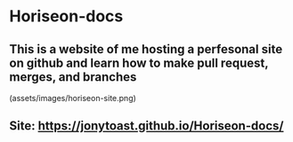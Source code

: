 # Horiseon-docs

## This is a website of me hosting a perfesonal site on github and learn how to make pull request, merges, and branches

(assets/images/horiseon-site.png)

## Site: https://jonytoast.github.io/Horiseon-docs/
